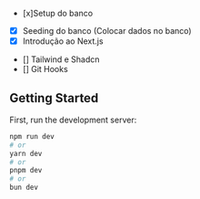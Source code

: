 - [x]Setup do banco
- [x] Seeding do banco (Colocar dados no banco)
- [x] Introdução ao Next.js
- [] Tailwind e Shadcn
- [] Git Hooks

## Getting Started

First, run the development server:

```bash
npm run dev
# or
yarn dev
# or
pnpm dev
# or
bun dev
```
